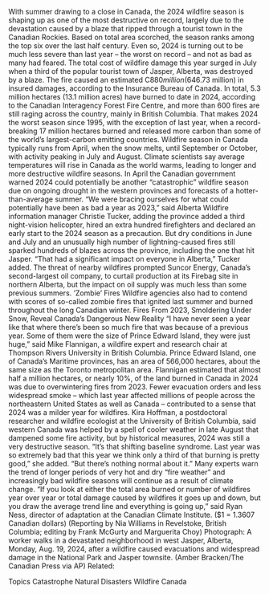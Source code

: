 With summer drawing to a close in Canada, the 2024 wildfire season is shaping up as one of the most destructive on record, largely due to the devastation caused by a blaze that ripped through a tourist town in the Canadian Rockies.
Based on total area scorched, the season ranks among the top six over the last half century. Even so, 2024 is turning out to be much less severe than last year – the worst on record – and not as bad as many had feared.
The total cost of wildfire damage this year surged in July when a third of the popular tourist town of Jasper, Alberta, was destroyed by a blaze. The fire caused an estimated C$880 million ($646.73 million) in insured damages, according to the Insurance Bureau of Canada.
In total, 5.3 million hectares (13.1 million acres) have burned to date in 2024, according to the Canadian Interagency Forest Fire Centre, and more than 600 fires are still raging across the country, mainly in British Columbia.
That makes 2024 the worst season since 1995, with the exception of last year, when a record-breaking 17 million hectares burned and released more carbon than some of the world’s largest-carbon emitting countries.
Wildfire season in Canada typically runs from April, when the snow melts, until September or October, with activity peaking in July and August. Climate scientists say average temperatures will rise in Canada as the world warms, leading to longer and more destructive wildfire seasons.
In April the Canadian government warned 2024 could potentially be another “catastrophic” wildfire season due on ongoing drought in the western provinces and forecasts of a hotter-than-average summer.
“We were bracing ourselves for what could potentially have been as bad a year as 2023,” said Alberta Wildfire information manager Christie Tucker, adding the province added a third night-vision helicopter, hired an extra hundred firefighters and declared an early start to the 2024 season as a precaution.
But dry conditions in June and July and an unusually high number of lightning-caused fires still sparked hundreds of blazes across the province, including the one that hit Jasper.
“That had a significant impact on everyone in Alberta,” Tucker added.
The threat of nearby wildfires prompted Suncor Energy, Canada’s second-largest oil company, to curtail production at its Firebag site in northern Alberta, but the impact on oil supply was much less than some previous summers.
‘Zombie’ Fires
Wildfire agencies also had to contend with scores of so-called zombie fires that ignited last summer and burned throughout the long Canadian winter.
Fires From 2023, Smoldering Under Snow, Reveal Canada’s Dangerous New Reality
“I have never seen a year like that where there’s been so much fire that was because of a previous year. Some of them were the size of Prince Edward Island, they were just huge,” said Mike Flannigan, a wildfire expert and research chair at Thompson Rivers University in British Columbia.
Prince Edward Island, one of Canada’s Maritime provinces, has an area of 566,000 hectares, about the same size as the Toronto metropolitan area.
Flannigan estimated that almost half a million hectares, or nearly 10%, of the land burned in Canada in 2024 was due to overwintering fires from 2023.
Fewer evacuation orders and less widespread smoke – which last year affected millions of people across the northeastern United States as well as Canada – contributed to a sense that 2024 was a milder year for wildfires.
Kira Hoffman, a postdoctoral researcher and wildfire ecologist at the University of British Columbia, said western Canada was helped by a spell of cooler weather in late August that dampened some fire activity, but by historical measures, 2024 was still a very destructive season.
“It’s that shifting baseline syndrome. Last year was so extremely bad that this year we think only a third of that burning is pretty good,” she added. “But there’s nothing normal about it.”
Many experts warn the trend of longer periods of very hot and dry “fire weather” and increasingly bad wildfire seasons will continue as a result of climate change.
“If you look at either the total area burned or number of wildfires year over year or total damage caused by wildfires it goes up and down, but you draw the average trend line and everything is going up,” said Ryan Ness, director of adaptation at the Canadian Climate Institute.
($1 = 1.3607 Canadian dollars)
(Reporting by Nia Williams in Revelstoke, British Columbia; editing by Frank McGurty and Marguerita Choy)
Photograph: A worker walks in a devastated neighborhood in west Jasper, Alberta, Monday, Aug. 19, 2024, after a wildfire caused evacuations and widespread damage in the National Park and Jasper townsite. (Amber Bracken/The Canadian Press via AP)
Related:

Topics
Catastrophe
Natural Disasters
Wildfire
Canada
